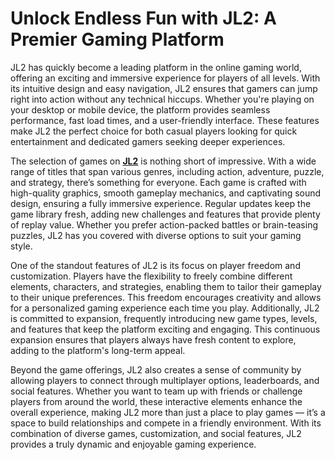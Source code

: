 # Unlock Endless Fun with JL2: A Premier Gaming Platform

JL2 has quickly become a leading platform in the online gaming world, offering an exciting and immersive experience for players of all levels. With its intuitive design and easy navigation, JL2 ensures that gamers can jump right into action without any technical hiccups. Whether you're playing on your desktop or mobile device, the platform provides seamless performance, fast load times, and a user-friendly interface. These features make JL2 the perfect choice for both casual players looking for quick entertainment and dedicated gamers seeking deeper experiences.

The selection of games on **[JL2](https://jl2.me)** is nothing short of impressive. With a wide range of titles that span various genres, including action, adventure, puzzle, and strategy, there’s something for everyone. Each game is crafted with high-quality graphics, smooth gameplay mechanics, and captivating sound design, ensuring a fully immersive experience. Regular updates keep the game library fresh, adding new challenges and features that provide plenty of replay value. Whether you prefer action-packed battles or brain-teasing puzzles, JL2 has you covered with diverse options to suit your gaming style.

One of the standout features of JL2 is its focus on player freedom and customization. Players have the flexibility to freely combine different elements, characters, and strategies, enabling them to tailor their gameplay to their unique preferences. This freedom encourages creativity and allows for a personalized gaming experience each time you play. Additionally, JL2 is committed to expansion, frequently introducing new game types, levels, and features that keep the platform exciting and engaging. This continuous expansion ensures that players always have fresh content to explore, adding to the platform's long-term appeal.

Beyond the game offerings, JL2 also creates a sense of community by allowing players to connect through multiplayer options, leaderboards, and social features. Whether you want to team up with friends or challenge players from around the world, these interactive elements enhance the overall experience, making JL2 more than just a place to play games — it’s a space to build relationships and compete in a friendly environment. With its combination of diverse games, customization, and social features, JL2 provides a truly dynamic and enjoyable gaming experience.